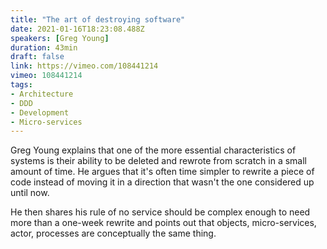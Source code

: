 ```yaml
---
title: "The art of destroying software"
date: 2021-01-16T18:23:08.488Z
speakers: [Greg Young]
duration: 43min
draft: false
link: https://vimeo.com/108441214
vimeo: 108441214
tags:
- Architecture
- DDD
- Development
- Micro-services
---
```


Greg Young explains that one of the more essential characteristics of systems is their ability to be deleted and rewrote from scratch in a small amount of time.
He argues that it's often time simpler to rewrite a piece of code instead of moving it in a direction that wasn't the one considered up until now.

He then shares his rule of no service should be complex enough to need more than a one-week rewrite and points out that objects, micro-services, actor, processes are conceptually the same thing.
